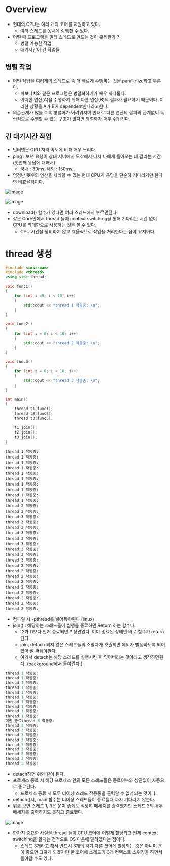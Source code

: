 # Overview
- 현대의 CPU는 여러 개의 코어를 지원하고 있다.
  - 여러 스레드를 동시에 실행할 수 있다.
- 어떨 때 프로그램을 멀티 스레드로 만드는 것이 유리한가 ?
  - 병렬 가능한 작업
  - 대기시간이 긴 작업들

## 병렬 작업
- 어떤 작업을 여러개의 스레드로 좀 더 빠르게 수행하는 것을 parallelize라고 부른다.
  - 피보나치와 같은 프로그램은 병렬화하기가 매우 까다롭다.
  - 어떠한 연산(A)을 수행하기 위해 다른 연산(B)의 결과가 필요하기 때문이다. 이러한 상황을 A가 B에 dependent한다라고한다.
- 의존관계가 많을 수록 병렬화가 어려워지며 반대로 다른 연산의 결과와 관계없이 독립적으로 수행할 수 있는 구조가 많다면 병렬화가 매우 쉬워진다.

## 긴 대기시간 작업
- 인터넷은 CPU 처리 속도에 비해 매우 느리다.
- ping : 보낸 요청이 상대 서버에서 도착해서 다시 나에게 돌아오는 데 걸리는 시간 (첫번째 응답에 대해서)
  - 국내 : 30ms, 해외 : 150ms..
- 엄청난 횟수의 연산을 처리할 수 있는 현대 CPU가 응답을 단순히 기다리기만 한다면 비효율적이다.

![image](https://user-images.githubusercontent.com/69780812/146202048-42e60f85-9718-4b54-becc-6a7b015a70ae.png)

![image](https://user-images.githubusercontent.com/69780812/146202000-0191375c-d584-4a52-bcf8-3c4cddbb4b00.png)
- download() 함수가 있다면 여러 스레드에서 부르면된다.
- 같은 Core안에서 thread 들이 context switching을 통해 기다리는 시간 없이 CPU를 최대한으로 사용하는 것을 볼 수 있다.
  - CPU 시간을 낭비하지 않고 효율적으로 작업을 처리한다는 점이 요지이다.

# thread 생성
```cpp
#include <iostream>
#include <thread>
using std::thread;

void func1()
{
    for (int i =0; i < 10; i++)
    {
        std::cout << "thread 1 작동중: \n";
    }
}

void func2()
{
    for (int i = 0; i < 10; i++)
    {
        std::cout << "thread 2 작동중: \n";
    }
}

void func3()
{
    for (int i = 0; i < 10; i++)
    {
        std::cout << "thread 3 작동중: \n";
    }
}

int main()
{
    thread t1(func1);
    thread t2(func2);
    thread t3(func3);

    t1.join();
    t2.join();
    t3.join();
}
```

```
thread 1 작동중: 
thread 1 작동중: 
thread 1 작동중: 
thread 1 작동중: 
thread 1 작동중: 
thread 1 작동중: 
thread 1 작동중: 
thread 1 작동중: 
thread 1 작동중: 
thread 1 작동중: 
thread 2 작동중: 
thread 3 작동중: 
thread 3 작동중: 
thread 3 작동중: 
thread 3 작동중: 
thread 3 작동중: 
thread 3 작동중: 
thread 3 작동중: 
thread 3 작동중: 
thread 3 작동중: 
thread 3 작동중: 
thread 2 작동중: 
thread 2 작동중: 
thread 2 작동중: 
thread 2 작동중: 
thread 2 작동중: 
thread 2 작동중: 
thread 2 작동중: 
thread 2 작동중: 
thread 2 작동중:
```
- 컴파일 시 -pthread를 넣어줘야된다 (linux)
- join() : 해당하는 스레드들이 실행을 종료하면 Return 하는 함수다.
  - t2가 t1보다 먼저 종료되면 ? 상관없다. 이미 종료된 상태면 바로 함수가 return된다.
  - join, detach 되지 않은 스레드들의 소멸자가 호출되면 예외가 발생하도록 되어 있어 잘 써줘야한다.
  - 여기서 detach는 해당 스레드를 실행시킨 후 잊어버리는 것이라고 생각하면된다. (background에서 돌아간다.)

```cpp
thread 1 작동중: 
thread 1 작동중: 
thread 1 작동중: 
thread 1 작동중: 
thread 1 작동중: 
thread 1 작동중: 
thread 1 작동중: 
thread 1 작동중: 
thread 1 작동중: 
thread 1 작동중: 
메인 종료thread 3 작동중: 
thread 3 작동중: 
thread 3 작동중: 
thread 3 작동중: 
thread 3 작동중: 
thread 3 작동중: 
thread 3 작동중: 
thread 3 작동중: 
thread 3 작동중: 
thread 3 작동중:
```
- detach하면 위와 같이 된다.
- 프로세스 종료 시 해당 프로세스 안의 모든 스레드들은 종료여부와 상관없이 자동으로 종료된다.
  - 프로세스 종료 시 모두 더이상 스레드 작동중을 출력할 수 없게되는 것이다.
- detach()시, main 함수는 더이상 스레드들이 종료될때 까지 기다리지 않는다.
- 위를 보면 스레드 1, 3은 운이 좋게도 적당히 메세지를 출력했지만 스레드 2의 경우 메세지를 출력하지도 못하고 종료됐다.

![image](https://user-images.githubusercontent.com/69780812/146203651-6d9ffe7a-6f17-46d0-8168-d7ebcacd1c83.png)
- 한가지 중요한 사실을 thread 들이 CPU 코어에 어떻게 할당되고 언제 context switching을 할지는 전적으로 OS 마음에 달려있다는 점이다.
  - 스레드 3개라고 해서 반드시 3개의 각기 다른 코어에 할당되는 것은 아니며 운이 좋으면 그렇게 되겠지만 한 코어에 스레드가 3개 컨텍스트 스위칭을 하면서 돌아갈 수도 있다.
